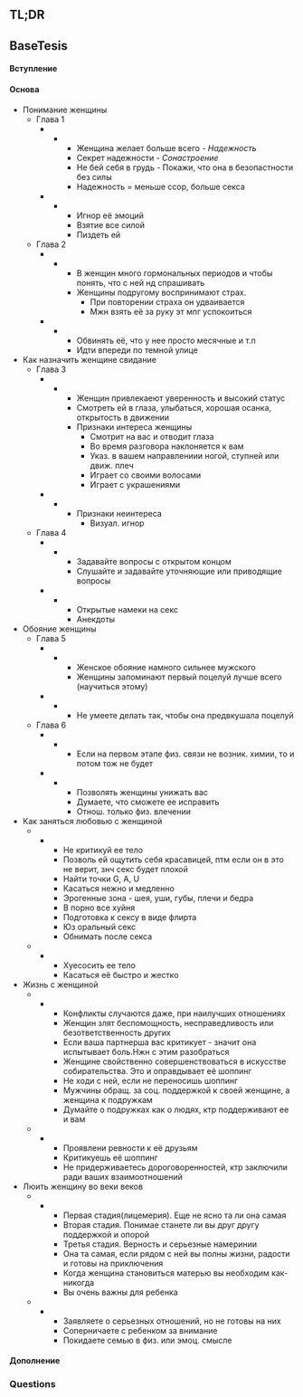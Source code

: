 ## TL;DR

## BaseTesis
#### Вступление


#### Основа
- Понимание женщины
	- Глава 1
		- +
			- Женщина желает больше всего - _Надежность_
			- Секрет надежности - _Сонастроение_
			- Не бей себя в грудь - Покажи, что она в безопастности без силы
			- Надежность = меньше ссор, больше секса
		- -
			- Игнор её эмоций
			- Взятие все силой
			- Пиздеть ей
	- Глава 2 
		- +
			- В женщин много гормональных периодов и чтобы понять, что с ней нд спрашивать
			- Женщины подругому воспринимают страх.
				- При повторении страха он удваивается
				- Мжн взять её за руку эт мпг успокоиться
		- -
			- Обвинять её, что у нее просто месячные и т.п
			- Идти впереди по темной улице
- Как назначить женщине свидание
	- Глава 3 
		- +
			- Женщин привлекаеют уверенность и высокий статус
			- Смотреть ей в глаза, улыбаться, хорошая осанка, открытость в движении
			- Признаки интереса женщины
				- Смотрит на вас и отводит глаза
				- Во время разговора наклоняется к вам
				- Указ. в вашем направлениии ногой, ступней или движ. плеч
				- Играет со своими волосами
				- Играет с украшениями
		- -
			- Признаки неинтереса
				- Визуал. игнор
	- Глава 4 
		- +
			- Задавайте вопросы с открытом концом
			- Слушайте и задавайте уточняющие или приводящие вопросы
		- -
			- Открытые намеки на секс
			- Анекдоты
- Обояние женщины
	- Глава 5
		- +
			- Женское обояние намного сильнее мужского
			- Женщины запоминают первый поцелуй лучше всего (научиться этому)
		- -
			- Не умеете делать так, чтобы она предвкушала поцелуй
	- Глава 6 
		- +
			- Если на первом этапе физ. связи не возник. химии, то и потом тож не будет
		- -
			- Позволять женщины унижать вас
			- Думаете, что сможете ее исправить
			- Отнош. только физ. влечении
- Как заняться любовью с женщиной
	- +
		- Не критикуй ее тело
		- Позволь ей ощутить себя красавицей, птм если он в это не верит, знч секс будет плохой
		- Найти точки G, A, U
		- Касаться нежно и медленно
		- Эрогенные зона - шея, уши, губы, плечи и бедра
		- В порно все хуйня
		- Подготовка к сексу в виде флирта
		- Юз оральный секс
		- Обнимать после секса
	- -
		- Хуесосить ее тело
		- Касаться её быстро и жестко
- Жизнь с женщиной
	- +
		- Конфликты случаются даже, при наилучших отношениях
		- Женщин злят беспомощность, несправедливость или безответственность других
		- Если ваша партнерша вас критикует - значит она испытывает боль.Нжн с этим разобраться
		- Женщине свойственно совершенствоваться в искусстве собирательства. Это и оправдывает её шоппинг
		- Не ходи с ней, если не переносишь шоппинг
		- Мужчины обращ. за соц. поддержкой к своей женщине, а женщина к подружкам
		- Думайте о подружках как о людях, ктр поддерживают ее и вам
	- -
		- Проявлени ревности к её друзьям
		- Критикуешь её шоппинг
		- Не придерживаетесь дороговоренностей, ктр заключили ради ваших взаимоотношений
- Люить женщину во веки веков
	- +
		- Первая стадия(лицемерия). Еще не ясно та ли она самая
		- Вторая стадия. Понимае станете ли вы друг другу поддержкой и опорой
		- Третья стадия. Верность и серьезные намеринии
		- Она та самая, если рядом с ней вы полны жизни, радости и готовы на приключения
		- Когда женщина становиться матерью вы необходим как-никогда
		- Вы очень важны для ребенка
	- -
		- Заявляете о серьезных отношений, но не готовы на них
		- Соперничаете с ребенком за внимание
		- Покидаете семью в физ. или эмоц. смысле

#### Дополнение

### Questions
